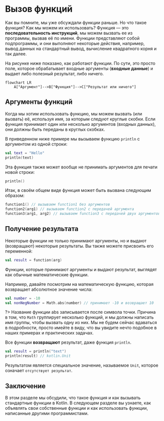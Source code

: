 # Вызов функций

Как вы помните, мы уже обсуждали функции раньше. Но что такое функция? Как мы можем их использовать?
Функция — это **последовательность инструкций**, мы можем вызвать ее из программы, вызвав её по имени.
Функции представляют собой подпрограммы, и они выполняют некоторые действия,
например, вывод данных на стандартный вывод, вычисление квадратного корня и так далее.

На рисунке ниже показано, как работают функции.
По сути, это просто поле, которое обрабатывает входные аргументы (**входные данные**)
и выдает либо полезный результат, либо ничего.

```mermaid
flowchart LR
    A["Аргумент"]-->B["Функция"]-->C["Результат или ничего"]
```

## Аргументы функций

Когда мы хотим использовать функцию, мы можем вызвать (или вызвать) её,
используя имя, за которым следуют круглые скобки.
Если функция принимает один или несколько аргументов (входных данных),
они должны быть переданы в круглых скобках.

В приведенном ниже примере мы вызываем функцию `println` с аргументом из одной строки:

```kotlin
val text = "Hello"
println(text)
```

Эта функция также может вообще не принимать аргументов для печати новой строки:

```kotlin
println()
```

Итак, в своём общем виде функция может быть вызвана следующим образом:

```kotlin
function1() // вызываем function1 без аргументов
function2(arg1) // вызываем function2 с передачей аргумента
function3(arg1, arg2) // вызываем function3 с передачей двух аргументов
```

## Получение результата

Некоторые функции не только принимают аргументы, но и выдают (возвращают) некоторые результаты.
Вы также можете присвоить его переменной:

```kotlin
val result = function(arg)
```

Функции, которые принимают аргументы и выдают результат, выглядят как обычные математические функции.

Например, давайте посмотрим на математическую функцию, которая возвращает абсолютное значение числа:

```kotlin
val number = -10
val nonNegNumber = Math.abs(number) // принимает -10 и возвращает 10
```

?> Название функции abs записывается после символа точки.
Причина в том, что `Math` группирует несколько функций, и мы должны написать имя группы, чтобы вызвать одну из них.
Мы не будем сейчас вдаваться в подробности, просто имейте в виду,
что вы увидите нечто подобное в наших примерах и практических задачах.

Все функции **возвращают** результат, даже функция `println`.

```kotlin
val result = println("text")
println(result) // kotlin.Unit
```

Результатом является специальное значение, называемое `Unit`, которое означает `отсутствует результат`.

## Заключение

В этом разделе мы обсудили, что такое функция и как вызывать стандартные функции в Kotlin.
В следующем разделе вы узнаете, как объявлять свои собственные функции и как использовать функции,
написанные другими программистами.

